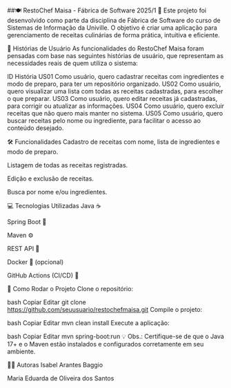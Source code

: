 ##🍽️ RestoChef Maisa - Fábrica de Software 2025/1
📌 Este projeto foi desenvolvido como parte da disciplina de Fábrica de Software do curso de Sistemas de Informação da Univille. O objetivo é criar uma aplicação para gerenciamento de receitas culinárias de forma prática, intuitiva e eficiente.

📖 Histórias de Usuário
As funcionalidades do RestoChef Maisa foram pensadas com base nas seguintes histórias de usuário, que representam as necessidades reais de quem utiliza o sistema:

ID	História
US01	Como usuário, quero cadastrar receitas com ingredientes e modo de preparo, para ter um repositório organizado.
US02	Como usuário, quero visualizar uma lista com todas as receitas cadastradas, para escolher o que preparar.
US03	Como usuário, quero editar receitas já cadastradas, para corrigir ou atualizar as informações.
US04	Como usuário, quero excluir receitas que não quero mais manter no sistema.
US05	Como usuário, quero buscar receitas pelo nome ou ingrediente, para facilitar o acesso ao conteúdo desejado.

🛠 Funcionalidades
Cadastro de receitas com nome, lista de ingredientes e modo de preparo.

Listagem de todas as receitas registradas.

Edição e exclusão de receitas.

Busca por nome e/ou ingredientes.

💻 Tecnologias Utilizadas
Java ☕

Spring Boot 🌱

Maven ⚙️

REST API 🔗

Docker 🐳 (opcional)

GitHub Actions (CI/CD) 🚀

🚀 Como Rodar o Projeto
Clone o repositório:

bash
Copiar
Editar
git clone https://github.com/seuusuario/restochefmaisa.git
Compile o projeto:

bash
Copiar
Editar
mvn clean install
Execute a aplicação:

bash
Copiar
Editar
mvn spring-boot:run
💡 Obs.: Certifique-se de que o Java 17+ e o Maven estão instalados e configurados corretamente em seu ambiente.

👩‍💻 Autoras
Isabel Arantes Baggio

Maria Eduarda de Oliveira dos Santos

